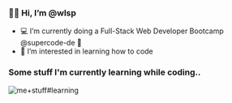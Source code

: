 
### 🖖🏾  Hi, I’m @wlsp 
- 💻 I’m currently doing a Full-Stack Web Developer Bootcamp @supercode-de 🚀
- 🧠  I’m interested in learning how to code 


### Some stuff I'm currently learning while coding..

![me+stuff#learning ](https://user-images.githubusercontent.com/81742640/116287134-577ef780-a790-11eb-877f-79365a548066.png)


<!--
**wlsp/wlsp** is a ✨ _special_ ✨ repository because its `README.md` (this file) appears on your GitHub profile.

Here are some ideas to get you started:


-->
